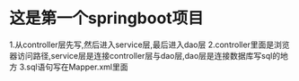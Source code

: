 # 这是第一个springboot项目
1.从controller层先写,然后进入service层,最后进入dao层
2.controller里面是浏览器访问路径,service层是连接controller层与dao层,dao层是连接数据库写sql的地方
3.sql语句写在Mapper.xml里面 